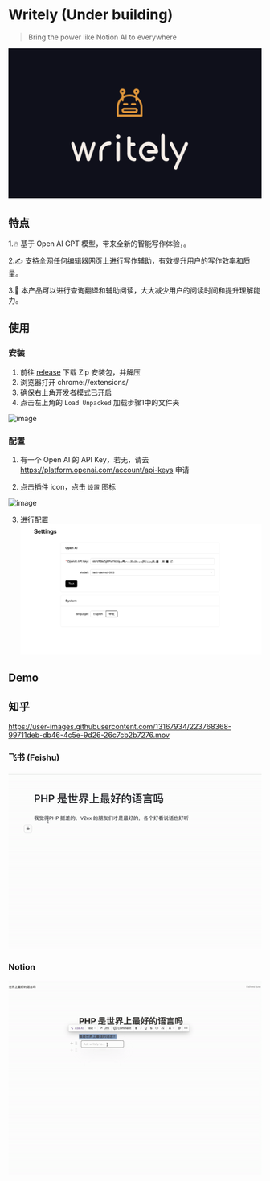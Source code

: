 # Writely (Under building)

> Bring the power like Notion AI to everywhere

![](./assets/logo.png)

## 特点
1.🔥 基于 Open AI GPT 模型，带来全新的智能写作体验，。

2.✍️ 支持全网任何编辑器网页上进行写作辅助，有效提升用户的写作效率和质量。

3.📖 本产品可以进行查询翻译和辅助阅读，大大减少用户的阅读时间和提升理解能力。

## 使用

### 安装
1. 前往 [release](https://github.com/anc95/writely/releases/tag/v0.0.1) 下载 Zip 安装包，并解压
2. 浏览器打开 chrome://extensions/
3. 确保右上角开发者模式已开启
4. 点击左上角的 `Load Unpacked` 加载步骤1中的文件夹
<img width="1708" alt="image" src="https://user-images.githubusercontent.com/13167934/223933464-e8518da6-86eb-4bc3-b2cd-72497cbe5c18.png">

### 配置

1. 有一个 Open AI 的 API Key，若无，请去 https://platform.openai.com/account/api-keys 申请

2. 点击插件 icon，点击 `设置` 图标

<img width="430" alt="image" src="https://user-images.githubusercontent.com/13167934/223933756-b001d01a-899c-42e5-be14-753357a1bba5.png">

3. 进行配置
![](./assets/config.png)

## Demo

## 知乎
https://user-images.githubusercontent.com/13167934/223768368-99711deb-db46-4c5e-9d26-26c7cb2b7276.mov


### 飞书 (Feishu)

![](./assets/demo.gif)

### Notion

![](./assets/notion-demo.gif)

